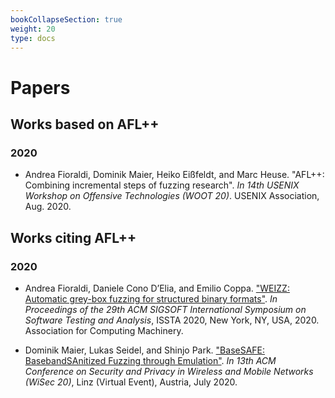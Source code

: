 ```yaml
---
bookCollapseSection: true
weight: 20
type: docs
---
```


# Papers

## Works based on AFL++

### 2020

+ Andrea Fioraldi, Dominik Maier, Heiko Eißfeldt, and Marc Heuse. "AFL++: Combining incremental steps of fuzzing research". *In 14th USENIX Workshop on Offensive Technologies (WOOT 20)*. USENIX Association, Aug. 2020.

## Works citing AFL++

### 2020

+ Andrea Fioraldi, Daniele Cono D’Elia, and Emilio Coppa. ["WEIZZ: Automatic grey-box fuzzing for structured binary formats"](https://andreafioraldi.github.io/assets/weizz-issta2020.pdf). *In Proceedings of the 29th ACM SIGSOFT International Symposium on Software Testing and Analysis*, ISSTA 2020, New York, NY, USA, 2020. Association for Computing Machinery.

+ Dominik Maier, Lukas Seidel, and Shinjo Park. ["BaseSAFE: BasebandSAnitized Fuzzing through Emulation"](https://arxiv.org/pdf/2005.07797.pdf). *In 13th ACM Conference on Security and Privacy in Wireless and Mobile Networks (WiSec 20)*, Linz (Virtual Event), Austria, July 2020.

